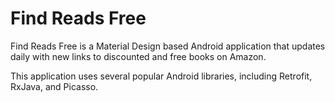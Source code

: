 # Find Reads Free

Find Reads Free is a Material Design based Android application that updates daily with new links to discounted and free books on Amazon.

This application uses several popular Android libraries, including Retrofit, RxJava, and Picasso.
